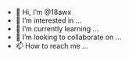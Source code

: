 - 👋 Hi, I’m @18awx
- 👀 I’m interested in ...
- 🌱 I’m currently learning ...
- 💞️ I’m looking to collaborate on ...
- 📫 How to reach me ...

<!---
18awx/18awx is a ✨ special ✨ repository because its `README.md` (this file) appears on your GitHub profile.
You can click the Preview link to take a look at your changes.
--->
